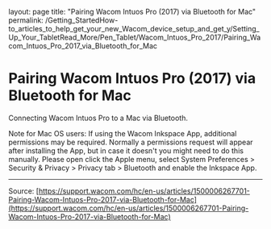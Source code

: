 layout: page
title: "Pairing Wacom Intuos Pro (2017) via Bluetooth for Mac"
permalink: /Getting_StartedHow-to_articles_to_help_get_your_new_Wacom_device_setup_and_get_y/Setting_Up_Your_TabletRead_More/Pen_Tablet/Wacom_Intuos_Pro_2017/Pairing_Wacom_Intuos_Pro_2017_via_Bluetooth_for_Mac

# Pairing Wacom Intuos Pro (2017) via Bluetooth for Mac

Connecting Wacom Intuos Pro to a Mac via Bluetooth.


Note for Mac OS users: If using the Wacom Inkspace App, additional permissions may be required.
Normally a permissions request will appear after installing the App, but in case it doesn't you might need to do this manually. Please open click the Apple menu, select System Preferences > Security & Privacy > Privacy tab > Bluetooth and enable the Inkspace App.

---
Source: [https://support.wacom.com/hc/en-us/articles/1500006267701-Pairing-Wacom-Intuos-Pro-2017-via-Bluetooth-for-Mac](https://support.wacom.com/hc/en-us/articles/1500006267701-Pairing-Wacom-Intuos-Pro-2017-via-Bluetooth-for-Mac)
